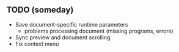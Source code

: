 ## TODO (someday)

* Save document-specific runtime parameters
  - problems processing document (missing programs, errors)
* Sync preview and document scrolling
* Fix context menu
